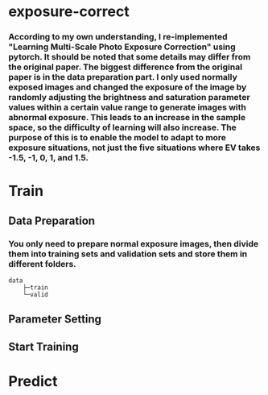 # exposure-correct
### According to my own understanding, I re-implemented "Learning Multi-Scale Photo Exposure Correction" using pytorch. It should be noted that some details may differ from the original paper. The biggest difference from the original paper is in the data preparation part. I only used normally exposed images and changed the exposure of the image by randomly adjusting the brightness and saturation parameter values within a certain value range to generate images with abnormal exposure. This leads to an increase in the sample space, so the difficulty of learning will also increase. The purpose of this is to enable the model to adapt to more exposure situations, not just the five situations where EV takes -1.5, -1, 0, 1, and 1.5. 
# Train 
## Data Preparation
### You only need to prepare normal exposure images, then divide them into training sets and validation sets and store them in different folders. 
```
data
    ├─train
    └─valid
```
## Parameter Setting
## Start Training
# Predict
